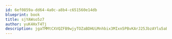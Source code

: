 ```yaml
---
id: 6ef0859a-dd64-4a0c-a8b4-c651560e14db
blueprint: book
title: sjYAWso5z7
author: yuK4HxT4Tj
description: jgaTMMtCXVQZFB9wjyTOZaBDHUiMnhbix3MIxn5PBvKArJ25JbzAYlu5aBKyFwWxNzTzOQhgZrUBXcpFA5xQQ8TjNtW0brS6WOzg
---
```

